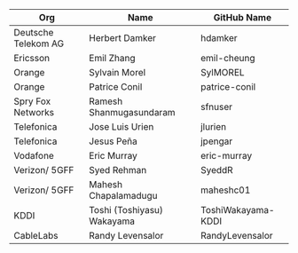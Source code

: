 | Org                    | Name                 | GitHub Name        |
| -----------------------| -------------------- | ------------------ |
| Deutsche Telekom AG | Herbert Damker | hdamker |
| Ericsson | Emil Zhang | emil-cheung |
| Orange | Sylvain Morel | SylMOREL |
| Orange | Patrice Conil | patrice-conil |
| Spry Fox Networks | Ramesh Shanmugasundaram | sfnuser |
| Telefonica | Jose Luis Urien | jlurien |
| Telefonica | Jesus Peña| jpengar |
| Vodafone | Eric Murray | eric-murray |
| Verizon/ 5GFF| Syed Rehman | SyeddR |
| Verizon/ 5GFF| Mahesh Chapalamadugu | maheshc01 |
| KDDI | Toshi (Toshiyasu) Wakayama | ToshiWakayama-KDDI |
| CableLabs | Randy Levensalor | RandyLevensalor |
